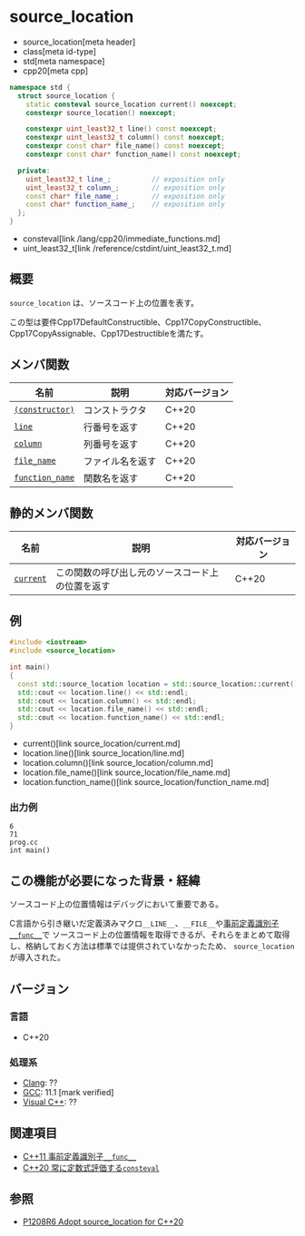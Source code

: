 # source_location
* source_location[meta header]
* class[meta id-type]
* std[meta namespace]
* cpp20[meta cpp]

```cpp
namespace std {
  struct source_location {
    static consteval source_location current() noexcept;
    constexpr source_location() noexcept;

    constexpr uint_least32_t line() const noexcept;
    constexpr uint_least32_t column() const noexcept;
    constexpr const char* file_name() const noexcept;
    constexpr const char* function_name() const noexcept;

  private:
    uint_least32_t line_;          // exposition only
    uint_least32_t column_;        // exposition only
    const char* file_name_;        // exposition only
    const char* function_name_;    // exposition only
  };
}
```
* consteval[link /lang/cpp20/immediate_functions.md]
* uint_least32_t[link /reference/cstdint/uint_least32_t.md]

## 概要
`source_location` は、ソースコード上の位置を表す。

この型は要件Cpp17DefaultConstructible、Cpp17CopyConstructible、 Cpp17CopyAssignable、Cpp17Destructibleを満たす。

## メンバ関数

| 名前                                                  | 説明              | 対応バージョン |
|-------------------------------------------------------|-------------------|----------------|
| [`(constructor)`](source_location/op_constructor.md)  | コンストラクタ    | C++20          |
| [`line`](source_location/line.md)                     | 行番号を返す      | C++20          |
| [`column`](source_location/column.md)                 | 列番号を返す      | C++20          |
| [`file_name`](source_location/file_name.md)           | ファイル名を返す  | C++20          |
| [`function_name`](source_location/function_name.md)   | 関数名を返す      | C++20          |

## 静的メンバ関数

| 名前                                    | 説明                                             | 対応バージョン |
|-----------------------------------------|--------------------------------------------------|----------------|
| [`current`](source_location/current.md) | この関数の呼び出し元のソースコード上の位置を返す | C++20          |


## 例
```cpp example
#include <iostream>
#include <source_location>

int main()
{
  const std::source_location location = std::source_location::current();
  std::cout << location.line() << std::endl;
  std::cout << location.column() << std::endl;
  std::cout << location.file_name() << std::endl;
  std::cout << location.function_name() << std::endl;
}
```
* current()[link source_location/current.md]
* location.line()[link source_location/line.md]
* location.column()[link source_location/column.md]
* location.file_name()[link source_location/file_name.md]
* location.function_name()[link source_location/function_name.md]

### 出力例
```
6
71
prog.cc
int main()
```

## この機能が必要になった背景・経緯

ソースコード上の位置情報はデバッグにおいて重要である。

C言語から引き継いだ定義済みマクロ`__LINE__`、`__FILE__`や[事前定義識別子`__func__`](/lang/cpp11/func.md)で
ソースコード上の位置情報を取得できるが、それらをまとめて取得し、格納しておく方法は標準では提供されていなかったため、
`source_location`が導入された。

## バージョン
### 言語
- C++20

### 処理系
- [Clang](/implementation.md#clang): ??
- [GCC](/implementation.md#gcc): 11.1 [mark verified]
- [Visual C++](/implementation.md#visual_cpp): ??


## 関連項目

- [C++11 事前定義識別子`__func__`](/lang/cpp11/func.md)
- [C++20 常に定数式評価する`consteval`](/lang/cpp20/immediate_functions.md)

## 参照

- [P1208R6 Adopt source_location for C++20](http://www.open-std.org/jtc1/sc22/wg21/docs/papers/2019/p1208r6.pdf)
